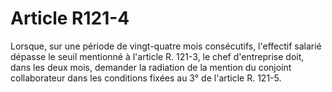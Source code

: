 # Article R121-4

Lorsque, sur une période de vingt-quatre mois consécutifs, l'effectif salarié dépasse le seuil mentionné à l'article R. 121-3, le chef d'entreprise doit, dans les deux mois, demander la radiation de la mention du conjoint collaborateur dans les conditions fixées au 3° de l'article R. 121-5.